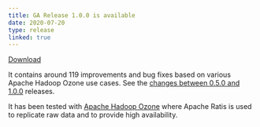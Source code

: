 ```yaml
---
title: GA Release 1.0.0 is available
date: 2020-07-20
type: release
linked: true
---
```

<!---
  Licensed under the Apache License, Version 2.0 (the "License");
  you may not use this file except in compliance with the License.
  You may obtain a copy of the License at

   http://www.apache.org/licenses/LICENSE-2.0

  Unless required by applicable law or agreed to in writing, software
  distributed under the License is distributed on an "AS IS" BASIS,
  WITHOUT WARRANTIES OR CONDITIONS OF ANY KIND, either express or implied.
  See the License for the specific language governing permissions and
  limitations under the License. See accompanying LICENSE file.
-->

[Download](https://ratis.incubator.apache.org/#download)

It contains around 119 improvements and bug fixes based on various Apache Hadoop Ozone use cases.
See the [changes between 0.5.0 and 1.0.0](https://github.com/apache/incubator-ratis/compare/ratis-0.5.0-rc0...ratis-1.0.0-rc0) releases. 

It has been tested with [Apache Hadoop Ozone](https://hadoop.apache.org/ozone/) where Apache Ratis is used to replicate raw data and to provide high availability. 

